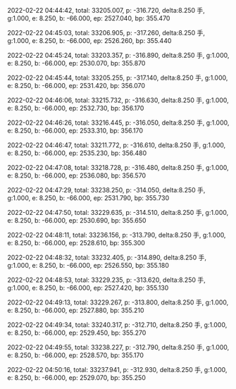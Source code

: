 2022-02-22 04:44:42, total: 33205.007, p: -316.720, delta:8.250 手, g:1.000, e: 8.250, b: -66.000, ep: 2527.040, bp: 355.470

2022-02-22 04:45:03, total: 33206.905, p: -317.260, delta:8.250 手, g:1.000, e: 8.250, b: -66.000, ep: 2526.260, bp: 355.440

2022-02-22 04:45:24, total: 33203.357, p: -316.890, delta:8.250 手, g:1.000, e: 8.250, b: -66.000, ep: 2530.070, bp: 355.870

2022-02-22 04:45:44, total: 33205.255, p: -317.140, delta:8.250 手, g:1.000, e: 8.250, b: -66.000, ep: 2531.420, bp: 356.070

2022-02-22 04:46:06, total: 33215.732, p: -316.630, delta:8.250 手, g:1.000, e: 8.250, b: -66.000, ep: 2532.730, bp: 356.170

2022-02-22 04:46:26, total: 33216.445, p: -316.050, delta:8.250 手, g:1.000, e: 8.250, b: -66.000, ep: 2533.310, bp: 356.170

2022-02-22 04:46:47, total: 33211.772, p: -316.610, delta:8.250 手, g:1.000, e: 8.250, b: -66.000, ep: 2535.230, bp: 356.480

2022-02-22 04:47:08, total: 33218.728, p: -316.480, delta:8.250 手, g:1.000, e: 8.250, b: -66.000, ep: 2536.080, bp: 356.570

2022-02-22 04:47:29, total: 33238.250, p: -314.050, delta:8.250 手, g:1.000, e: 8.250, b: -66.000, ep: 2531.790, bp: 355.730

2022-02-22 04:47:50, total: 33229.635, p: -314.510, delta:8.250 手, g:1.000, e: 8.250, b: -66.000, ep: 2530.690, bp: 355.650

2022-02-22 04:48:11, total: 33236.156, p: -313.790, delta:8.250 手, g:1.000, e: 8.250, b: -66.000, ep: 2528.610, bp: 355.300

2022-02-22 04:48:32, total: 33232.405, p: -314.890, delta:8.250 手, g:1.000, e: 8.250, b: -66.000, ep: 2526.550, bp: 355.180

2022-02-22 04:48:53, total: 33229.235, p: -313.620, delta:8.250 手, g:1.000, e: 8.250, b: -66.000, ep: 2527.420, bp: 355.130

2022-02-22 04:49:13, total: 33229.267, p: -313.800, delta:8.250 手, g:1.000, e: 8.250, b: -66.000, ep: 2527.880, bp: 355.210

2022-02-22 04:49:34, total: 33240.317, p: -312.710, delta:8.250 手, g:1.000, e: 8.250, b: -66.000, ep: 2529.450, bp: 355.270

2022-02-22 04:49:55, total: 33238.227, p: -312.790, delta:8.250 手, g:1.000, e: 8.250, b: -66.000, ep: 2528.570, bp: 355.170

2022-02-22 04:50:16, total: 33237.941, p: -312.930, delta:8.250 手, g:1.000, e: 8.250, b: -66.000, ep: 2529.070, bp: 355.250